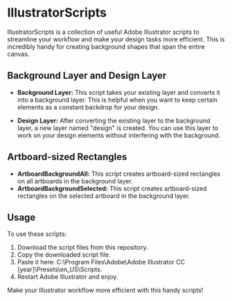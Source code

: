 # IllustratorScripts

IllustratorScripts is a collection of useful Adobe Illustrator scripts to streamline your workflow and make your design tasks more efficient. This is incredibly handy for creating background shapes that span the entire canvas.

## Background Layer and Design Layer

- **Background Layer:** This script takes your existing layer and converts it into a background layer. This is helpful when you want to keep certain elements as a constant backdrop for your design.

- **Design Layer:** After converting the existing layer to the background layer, a new layer named "design" is created. You can use this layer to work on your design elements without interfering with the background.

## Artboard-sized Rectangles

- **ArtboardBackgroundAll:** This script creates artboard-sized rectangles on all artboards in the background layer.
- **ArtboardBackgroundSelected:** This script creates artboard-sized rectangles on the selected artboard in the background layer.

## Usage

To use these scripts:

1. Download the script files from this repository.
2. Copy the downloaded script file.
3. Paste it here: C:\Program Files\Adobe\Adobe Illustrator CC [year]\Presets\en_US\Scripts.
4. Restart Adobe Illustrator and enjoy.

Make your Illustrator workflow more efficient with this handy scripts!

